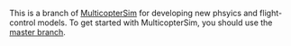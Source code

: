 This is a branch of [MulticopterSim](https://github.com/simondlevy/MulticopterSim) for developing new phsyics and
flight-control models.  To get started with MulticopterSim, you should use the
[master branch](https://github.com/simondlevy/MulticopterSim).
